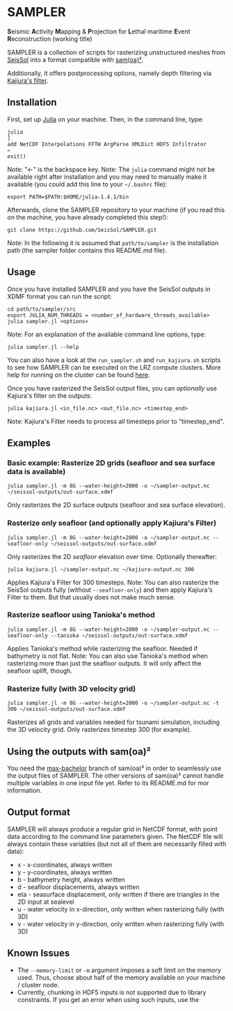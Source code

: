 # SAMPLER
**S**eismic **A**ctivity **M**apping & **P**rojection for **L**ethal maritime **E**vent **R**econstruction (working title)

SAMPLER is a collection of scripts for rasterizing unstructured meshes from [SeisSol][1] into a format compatible with [sam(oa)²][2].

Additionally, it offers postprocessing options, namely depth filtering via [Kajiura's filter][3].

## Installation
First, set up [Julia][4] on your machine.
Then, in the command line, type:

    julia
    ]
    add NetCDF Interpolations FFTW ArgParse XMLDict HDF5 Infiltrator
    ←
    exit()

Note: "←" is the backspace key.
Note: The `julia` command might not be available right after installation and you may need to manually make it available (you could add this line to your `~/.bashrc` file):

    export PATH=$PATH:$HOME/julia-1.4.1/bin

Afterwards, clone the SAMPLER repository to your machine (if you read this on the machine, you have already completed this step!):

    git clone https://github.com/SeisSol/SAMPLER.git

Note: In the following it is assumed that `path/to/sampler` is the installation path (the sampler folder contains this README.md file). 

## Usage
Once you have installed SAMPLER and you have the SeisSol outputs in XDMF format you can run the script:

    cd path/to/sampler/src
    export JULIA_NUM_THREADS = <number_of_hardware_threads_available>
    julia sampler.jl <options>

Note: For an explanation of the available command line options, type:

    julia sampler.jl --help

You can also have a look at the `run_sampler.sh` and `run_kajiura.sh` scripts to see how SAMPLER can be executed on the LRZ compute clusters.
More help for running on the cluster can be found [here][5].

Once you have rasterized the SeisSol output files, you can _optionally_ use Kajiura's filter on the outputs:

    julia kajiura.jl <in_file.nc> <out_file.nc> <timestep_end>

Note: Kajiura's Filter needs to process all timesteps prior to "timestep_end".

## Examples
### Basic example: Rasterize 2D grids (seafloor and sea surface data is available)

    julia sampler.jl -m 8G --water-height=2000 -o ~/sampler-output.nc ~/seissol-outputs/out-surface.xdmf

Only rasterizes the 2D surface outputs (seafloor and sea surface elevation).

### Rasterize only seafloor (and optionally apply Kajiura's Filter)

    julia sampler.jl -m 8G --water-height=2000 -o ~/sampler-output.nc --seafloor-only ~/seissol-outputs/out-surface.xdmf
    
Only rasterizes the 2D _seafloor_ elevation over time. Optionally thereafter:
    
    julia kajiura.jl ~/sampler-output.nc ~/kajiura-output.nc 300

Applies Kajiura's Filter for 300 timesteps.
Note: You can also rasterize the SeisSol outputs fully (without `--seafloor-only`) and then apply Kajiura's Filter to them. But that usually does not make much sense.

### Rasterize seafloor using Tanioka's method

    julia sampler.jl -m 8G --water-height=2000 -o ~/sampler-output.nc --seafloor-only --tanioka ~/seissol-outputs/out-surface.xdmf

Applies Tanioka's method while rasterizing the seafloor. Needed if bathymetry is not flat.
Note: You can also use Tanioka's method when rasterizing more than just the seafloor outputs. 
It will only affect the seafloor uplift, though.

### Rasterize fully (with 3D velocity grid)

    julia sampler.jl -m 8G --water-height=2000 -o ~/sampler-output.nc -t 300 ~/seissol-outputs/out-surface.xdmf

Rasterizes all grids and variables needed for tsunami simulation, including the 3D velocity grid.
Only rasterizes timestep 300 (for example).

## Using the outputs with sam(oa)²
You need the [max-bachelor][6] branch of sam(oa)² in order to seamlessly use the output files of SAMPLER.
The other versions of sam(oa)² cannot handle multiple variables in one input file yet.
Refer to its README.md for mor information.

## Output format
SAMPLER will always produce a regular grid in NetCDF format, with point data according to the command line parameters given.
The NetCDF file will always contain these variables (but not all of them are necessarily filled with data):
* x - x-coordinates, always written
* y - y-coordinates, always written
* b - bathymetry height, always written
* d - seafloor displacements, always written
* eta - seasurface displacement, only written if there are triangles in the 2D input at sealevel
* u - water velocity in x-direction, only written when rasterizing fully (with 3D)
* v - water velocity in y-direction, only written when rasterizing fully (with 3D)

## Known Issues
* The `--memory-limit` or `-m` argument imposes a soft limit on the memory used. Thus, choose about half of the memory available on your machine / cluster node.
* Currently, chunking in HDF5 inputs is not supported due to library constraints. If you get an error when using such inputs, use the 


[1]: http://www.seissol.org/
[2]: https://gitlab.lrz.de/samoa/samoa
[3]: https://ci.nii.ac.jp/naid/120000866529/
[4]: https://julialang.org/downloads/
[5]: https://doku.lrz.de/display/PUBLIC/Running+serial+jobs+on+the+Linux-Cluster#RunningserialjobsontheLinuxCluster-Script-drivenSLURMjobs
[6]: https://gitlab.lrz.de/samoa/samoa/-/tree/max-bachelor
